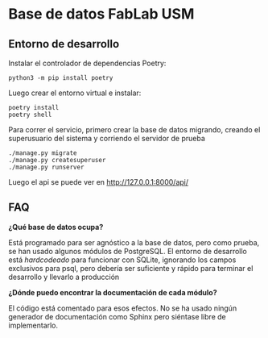 # Base de datos FabLab USM

## Entorno de desarrollo

Instalar el controlador de dependencias Poetry:

```
python3 -m pip install poetry
```

Luego crear el entorno virtual e instalar:

```
poetry install
poetry shell
```

Para correr el servicio, primero crear la base de datos migrando, creando el
superusuario del sistema y corriendo el servidor de prueba

```
./manage.py migrate
./manage.py createsuperuser
./manage.py runserver
```

Luego el api se puede ver en http://127.0.0.1:8000/api/

## FAQ

**¿Qué base de datos ocupa?**

Está programado para ser agnóstico a la base de datos, pero como prueba, se
han usado algunos módulos de PostgreSQL. El entorno de desarrollo está
*hardcodeado* para funcionar con SQLite, ignorando los campos exclusivos para
psql, pero debería ser suficiente y rápido para terminar el desarrollo y
llevarlo a producción

**¿Dónde puedo encontrar la documentación de cada módulo?**

El código está comentado para esos efectos. No se ha usado ningún generador de
documentación como Sphinx pero siéntase libre de implementarlo.